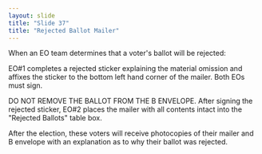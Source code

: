 ```yaml
---
layout: slide
title: "Slide 37"
title: "Rejected Ballot Mailer"
---
```


When an EO team determines that a voter's ballot will be rejected:

EO#1 completes a rejected sticker explaining the material omission and affixes the sticker to the bottom left hand corner of the mailer. Both EOs must sign.

DO NOT REMOVE THE BALLOT FROM THE B ENVELOPE. After signing the rejected sticker, EO#2 places the mailer with all contents intact into the "Rejected Ballots" table box.

After the election, these voters will receive photocopies of their mailer and B envelope with an explanation as to why their ballot was rejected.